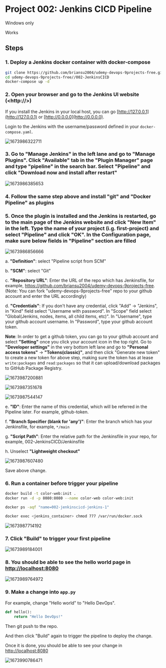
# Project 002: Jenkins CICD Pipeline

Windows only

Works

## Steps

### 1. Deploy a Jenkins docker container with **docker-compose**

```bash
git clone https://github.com/briansu2004/udemy-devops-9projects-free.git
cd udemy-devops-9projects-free//002-JenkinsCICD
docker-compose up -d
```

### 2. Open your **browser** and go to the Jenkins UI website (<http://<JenkinsHostIP>>)

If you install the Jenkins in your local host, you can go [http://127.0.0.1](http://127.0.0.1) or [http://0.0.0.0](http://0.0.0.0).

Login to the Jenkins with the username/password defined in your `docker-compose.yaml`.

![1673986322711](image/01_YN_WindowsOnly/1673986322711.png)

### 3. Go to **"Manage Jenkins"** in the left lane and go to **"Manage Plugins"**. Click **"Available"** tab in the **"Plugin Manager"** page and type **"pipeline"** in the search bar. Select **"Pipeline"** and click **"Download now and install after restart"**

![1673986385653](image/01_YN_WindowsOnly/1673986385653.png)

### 4. Follow the same step above and install **"git"** and **"Docker Pipeline"** as plugins

### 5. Once the plugin is installed and the Jenkins is restarted, go to the main page of the Jenkins website and click **"New Item"** in the left. Type the name of your project (i.g. first-project) and select **"Pipeline"** and click **"OK"**. In the Configuration page, make sure below fields in **"Pipeline"** section are filled

![1673986856666](image/01_YN_WindowsOnly/1673986856666.png)

a. **"Definition"**: select "Pipeline script from SCM"

b. **"SCM"**: select "Git"

c. **"Repository URL"**: Enter the URL of the repo which has Jenkinsfile, for example, <https://github.com/briansu2004/udemy-devops-9projects-free>. (Note: You can fork "udemy-devops-9projects-free" repo to your github account and enter the URL accordingly)

d. **"Credentials"**: If you don't have any credential, click "Add" -> "Jenkins", in "Kind" field select "Username with password". In "Scope" field select "Global(Jenkins, nodes, items, all child items, etc)". In "Username", type your github account username. In "Password", type your github account token.

**Note**: In order to get a github token, you can go to your github account and select **"Setting"** once you click your account icon in the top right. Go to **"Developer settings"** in the very bottom left lane and go to **"Personal access tokens"** -> **"Tokens(classic)"**, and then click "Generate new token" to create a new token for above step, making sure the token has at lease `write:packages` and `read:packages` so that it can upload/download packages to GitHub Package Registry.

![1673987200881](image/01_YN_WindowsOnly/1673987200881.png)

![1673987351678](image/01_YN_WindowsOnly/1673987351678.png)

![1673987544147](image/01_YN_WindowsOnly/1673987544147.png)

e. **"ID"**: Enter the name of this credential, which will be referred in the Pipeline later. For example, github-token.

f. **"Branch Specifier (blank for 'any')"**: Enter the branch which has your Jenkinsfile, for example, `*/main`

g. **"Script Path"**: Enter the relative path for the Jenkinsfile in your repo, for example, 002-JenkinsCICD/Jenkinsfile

h. Unselect **"Lightweight checkout"**

![1673987607480](image/01_YN_WindowsOnly/1673987607480.png)

Save above change.

### 6. Run a container **before** trigger your pipeline

```bash
docker build -t color-web:init .
docker run -d -p 8080:8080 --name color-web color-web:init
```

```bash
docker ps -aqf "name=002-jenkinscicd-jenkins-1"

docker exec <jenkins_container> chmod 777 /var/run/docker.sock
```

![1673987714192](image/01_YN_WindowsOnly/1673987714192.png)

### 7. Click **"Build"** to trigger your first pipeline

![1673989184001](image/01_YN_WindowsOnly/1673989184001.png)

### 8. You should be able to see the hello world page in [http://localhost:8080](http://localhost:8080)

![1673989764972](image/01_Y_WindowsOnly/1673989764972.png)

### 9. Make a change into `app.py`

For example, change "Hello world" to "Hello DevOps".

```python
def hello():
    return "Hello DevOps!"
```

Then git push to the repo.

And then click "Build" again to trigger the pipeline to deploy the change.

 Once it is done, you should be able to see your change in [http://localhost:8080](http://localhost:8080)

![1673990786471](image/01_Y_WindowsOnly/1673990786471.png)
